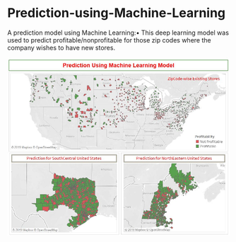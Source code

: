# Prediction-using-Machine-Learning
A prediction model using Machine Learning:•	This deep learning model was used to predict profitable/nonprofitable for those zip codes where the company wishes to have new stores. 

![Profitability Prediction using Machine Learning](https://github.com/mirfakhrulhassan/Prediction-using-Machine-Learning/blob/master/MachineLearningProfitabilityPrediction.JPG)
